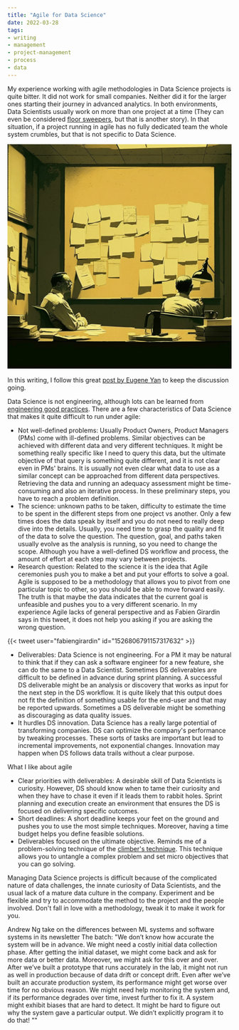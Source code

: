 ```yaml
---
title: "Agile for Data Science"
date: 2022-03-28
tags: 
- writing
- management
- project-management
- process
- data
---
```


My experience working with agile methodologies in Data Science projects is quite bitter. It did not work for small companies. Neither did it for the larger ones starting their journey in advanced analytics. In both environments, Data Scientists usually work on more than one project at a time (They can even be considered [floor sweepers](https://publish.obsidian.md/dr-mario/pages/%F0%9F%97%A3%EF%B8%8F+Down+with+Data+Science), but that is another story). In that situation, if a project running in agile has no fully dedicated team the whole system crumbles, but that is not specific to Data Science. 

![](notes/attachments/pelayo_workers_in_front_of_a_wall_full_of_post-it_in_an_office.png)

In this writing, I follow this great [post by Eugene Yan](https://eugeneyan.com/writing/data-science-and-agile-what-works-and-what-doesnt/) to keep the discussion going. 

Data Science is not engineering, although lots can be learned from [engineering good practices](https://logicmag.io/clouds/agile-and-the-long-crisis-of-software/). There are a few characteristics of Data Science that makes it quite difficult to run under agile:
- Not well-defined problems: Usually Product Owners, Product Managers (PMs) come with ill-defined problems. Similar objectives can be achieved with different data and very different techniques.  It might be something really specific like I need to query this data, but the ultimate objective of that query is something quite different, and it is not clear even in PMs' brains. It is usually not even clear what data to use as a similar concept can be approached from different data perspectives. Retrieving the data and running an adequacy assessment might be time-consuming and also an iterative process. In these preliminary steps, you have to reach a problem definition. 
- The science: unknown paths to be taken, difficulty to estimate the time to be spent in the different steps from one project vs another. Only a few times does the data speak by itself and you do not need to really deep dive into the details. Usually, you need time to grasp the quality and fit of the data to solve the question. The question, goal, and paths taken usually evolve as the analysis is running, so you need to change the scope. Although you have a well-defined DS workflow and process, the amount of effort at each step may vary between projects. 
- Research question: Related to the science it is the idea that Agile ceremonies push you to make a bet and put your efforts to solve a goal. Agile is supposed to be a methodology that allows you to pivot from one particular topic to other, so you should be able to move forward easily. The truth is that maybe the data indicates that the current goal is unfeasible and pushes you to a very different scenario. In my experience Agile lacks of general perspective and as Fabien Girardin says in this tweet, it does not help you asking if you are asking the wrong question. 

{{< tweet user="fabiengirardin" id="1526806791157317632" >}}

- Deliverables: Data Science is not engineering. For a PM it may be natural to think that if they can ask a software engineer for a new feature, she can do the same to a Data Scientist. Sometimes DS deliverables are difficult to be defined in advance during sprint planning. A successful DS deliverable might be an analysis or discovery that works as input for the next step in the DS workflow. It is quite likely that this output does not fit the definition of something usable for the end-user and that may be reported upwards. Sometimes a DS deliverable might be something as discouraging as data quality issues. 
- It hurdles DS innovation. Data Science has a really large potential of transforming companies. DS can optimize the company's performance by tweaking processes. These sorts of tasks are important but lead to incremental improvements, not exponential changes. Innovation may happen when  DS follows data trails without a clear purpose. 

What I like about agile
- Clear priorities with deliverables: A desirable skill of Data Scientists is curiosity. However, DS should know when to tame their curiosity and when they have to chase it even if it leads them to rabbit holes.  Sprint planning and execution create an environment that ensures the DS is focused on delivering specific outcomes. 
- Short deadlines: A short deadline keeps your feet on the ground and pushes you to use the most simple techniques. Moreover, having a time budget helps you define feasible solutions. 
- Deliverables focused on the ultimate objective. Reminds me of a problem-solving technique of the  [climber's technique](https://giorgionardone.com/en/strategic-logic-and-problem-solving/). This technique allows you to untangle a complex problem and set micro objectives that you can go solving. 

Managing Data Science projects is difficult because of the complicated nature of data challenges, the innate curiosity of Data Scientists, and the usual lack of a mature data culture in the company. Experiment and be flexible and try to accommodate the method to the project and the people involved. Don't fall in love with a methodology, tweak it to make it work for you. 

Andrew Ng take on the differences between ML systems and software systems in its newsletter The batch:
"We don’t know how accurate the system will be in advance. 
We might need a costly initial data collection phase.
After getting the initial dataset, we might come back and ask for more data or better data. Moreover, we might ask for this over and over. 
After we’ve built a prototype that runs accurately in the lab, it might not run as well in production because of data drift or concept drift. 
Even after we’ve built an accurate production system, its performance might get worse over time for no obvious reason. We might need help monitoring the system and, if its performance degrades over time, invest further to fix it. 
A system might exhibit biases that are hard to detect.
It might be hard to figure out why the system gave a particular output. We didn’t explicitly program it to do that! ""
